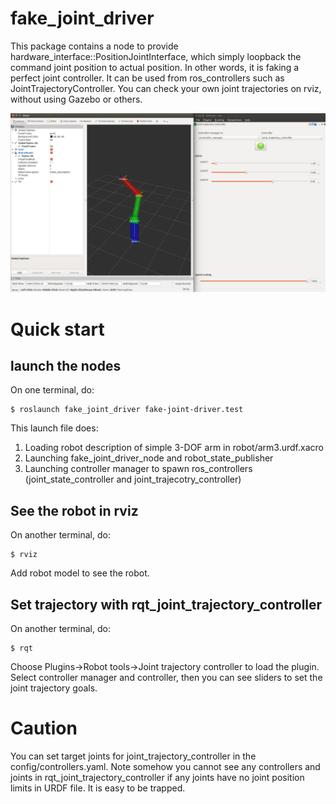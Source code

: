 # fake_joint_driver

This package contains a node to provide
hardware_interface::PositionJointInterface, which simply loopback the
command joint position to actual position. In other words, it is
faking a perfect joint controller. It can be used from ros_controllers
such as JointTrajectoryController. You can check your own joint
trajectories on rviz, without using Gazebo or others.

![Screenshot](doc/fake_joint_driver.png)

# Quick start

## launch the nodes

On one terminal, do:

```
$ roslaunch fake_joint_driver fake-joint-driver.test
```

This launch file does:

1. Loading robot description of simple 3-DOF arm in robot/arm3.urdf.xacro
2. Launching fake_joint_driver_node and robot_state_publisher
3. Launching controller manager to spawn ros_controllers (joint_state_controller and joint_trajecotry_controller)

## See the robot in rviz 

On another terminal, do:

```
$ rviz
```
Add robot model to see the robot.

## Set trajectory with rqt_joint_trajectory_controller

On another terminal, do:

```
$ rqt
```

Choose Plugins->Robot tools->Joint trajectory controller to load the
plugin.  Select controller manager and controller, then you can see
sliders to set the joint trajectory goals.

# Caution

You can set target joints for joint_trajectory_controller in the
config/controllers.yaml.  Note somehow you cannot see any controllers
and joints in rqt_joint_trajectory_controller if any joints have no
joint position limits in URDF file. It is easy to be trapped.
